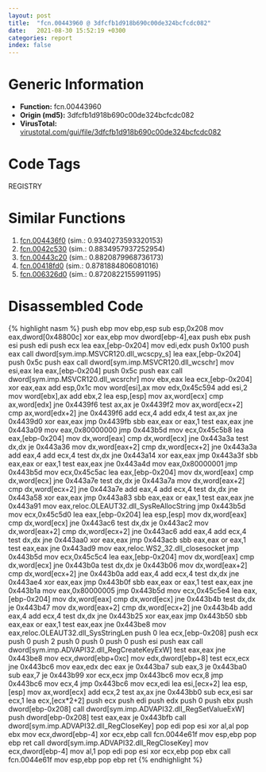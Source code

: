 ```yaml
---
layout: post
title:  "fcn.00443960 @ 3dfcfb1d918b690c00de324bcfcdc082"
date:   2021-08-30 15:52:19 +0300
categories: report
index: false
---
```


# Generic Information
- **Function:** fcn.00443960
- **Origin (md5):** 3dfcfb1d918b690c00de324bcfcdc082
- **VirusTotal:** [virustotal.com/gui/file/3dfcfb1d918b690c00de324bcfcdc082][virustotal_ref]

# Code Tags
<span class="tag" id="REGISTRY">REGISTRY</span>


# Similar Functions

1. [fcn.004436f0][similar_1_ref] (sim.: 0.9340273593320153)
2. [fcn.0042c530][similar_2_ref] (sim.: 0.8834957937252954)
3. [fcn.00443c20][similar_3_ref] (sim.: 0.8820879968736173)
4. [fcn.00418fd0][similar_4_ref] (sim.: 0.8781884806081016)
5. [fcn.006326d0][similar_5_ref] (sim.: 0.8720822155991195)


# Disassembled Code

{% highlight nasm %}
push ebp
mov ebp,esp
sub esp,0x208
mov eax,dword[0x48800c]
xor eax,ebp
mov dword[ebp-4],eax
push ebx
push esi
push edi
push ecx
lea eax,[ebp-0x204]
mov edi,edx
push 0x100
push eax
call dword[sym.imp.MSVCR120.dll_wcscpy_s]
lea eax,[ebp-0x204]
push 0x5c
push eax
call dword[sym.imp.MSVCR120.dll_wcschr]
mov esi,eax
lea eax,[ebp-0x204]
push 0x5c
push eax
call dword[sym.imp.MSVCR120.dll_wcsrchr]
mov ebx,eax
lea ecx,[ebp-0x204]
xor eax,eax
add esp,0x1c
mov word[esi],ax
mov edx,0x45c594
add esi,2
mov word[ebx],ax
add ebx,2
lea esp,[esp]
mov ax,word[ecx]
cmp ax,word[edx]
jne 0x4439f6
test ax,ax
je 0x4439f2
mov ax,word[ecx+2]
cmp ax,word[edx+2]
jne 0x4439f6
add ecx,4
add edx,4
test ax,ax
jne 0x4439d0
xor eax,eax
jmp 0x4439fb
sbb eax,eax
or eax,1
test eax,eax
jne 0x443a09
mov eax,0x80000000
jmp 0x443b5d
mov ecx,0x45c5b8
lea eax,[ebp-0x204]
mov dx,word[eax]
cmp dx,word[ecx]
jne 0x443a3a
test dx,dx
je 0x443a36
mov dx,word[eax+2]
cmp dx,word[ecx+2]
jne 0x443a3a
add eax,4
add ecx,4
test dx,dx
jne 0x443a14
xor eax,eax
jmp 0x443a3f
sbb eax,eax
or eax,1
test eax,eax
jne 0x443a4d
mov eax,0x80000001
jmp 0x443b5d
mov ecx,0x45c5ac
lea eax,[ebp-0x204]
mov dx,word[eax]
cmp dx,word[ecx]
jne 0x443a7e
test dx,dx
je 0x443a7a
mov dx,word[eax+2]
cmp dx,word[ecx+2]
jne 0x443a7e
add eax,4
add ecx,4
test dx,dx
jne 0x443a58
xor eax,eax
jmp 0x443a83
sbb eax,eax
or eax,1
test eax,eax
jne 0x443a91
mov eax,reloc.OLEAUT32.dll_SysReAllocString
jmp 0x443b5d
mov ecx,0x45c5d0
lea eax,[ebp-0x204]
lea esp,[esp]
mov dx,word[eax]
cmp dx,word[ecx]
jne 0x443ac6
test dx,dx
je 0x443ac2
mov dx,word[eax+2]
cmp dx,word[ecx+2]
jne 0x443ac6
add eax,4
add ecx,4
test dx,dx
jne 0x443aa0
xor eax,eax
jmp 0x443acb
sbb eax,eax
or eax,1
test eax,eax
jne 0x443ad9
mov eax,reloc.WS2_32.dll_closesocket
jmp 0x443b5d
mov ecx,0x45c5c4
lea eax,[ebp-0x204]
mov dx,word[eax]
cmp dx,word[ecx]
jne 0x443b0a
test dx,dx
je 0x443b06
mov dx,word[eax+2]
cmp dx,word[ecx+2]
jne 0x443b0a
add eax,4
add ecx,4
test dx,dx
jne 0x443ae4
xor eax,eax
jmp 0x443b0f
sbb eax,eax
or eax,1
test eax,eax
jne 0x443b1a
mov eax,0x80000005
jmp 0x443b5d
mov ecx,0x45c5e4
lea eax,[ebp-0x204]
mov dx,word[eax]
cmp dx,word[ecx]
jne 0x443b4b
test dx,dx
je 0x443b47
mov dx,word[eax+2]
cmp dx,word[ecx+2]
jne 0x443b4b
add eax,4
add ecx,4
test dx,dx
jne 0x443b25
xor eax,eax
jmp 0x443b50
sbb eax,eax
or eax,1
test eax,eax
jne 0x443be8
mov eax,reloc.OLEAUT32.dll_SysStringLen
push 0
lea ecx,[ebp-0x208]
push ecx
push 0
push 2
push 0
push 0
push 0
push esi
push eax
call dword[sym.imp.ADVAPI32.dll_RegCreateKeyExW]
test eax,eax
jne 0x443be8
mov ecx,dword[ebp+0xc]
mov edx,dword[ebp+8]
test ecx,ecx
jne 0x443bc6
mov eax,edx
dec eax
je 0x443ba7
sub eax,3
je 0x443ba0
sub eax,7
je 0x443b99
xor ecx,ecx
jmp 0x443bc6
mov ecx,8
jmp 0x443bc6
mov ecx,4
jmp 0x443bc6
mov ecx,edi
lea esi,[ecx+2]
lea esp,[esp]
mov ax,word[ecx]
add ecx,2
test ax,ax
jne 0x443bb0
sub ecx,esi
sar ecx,1
lea ecx,[ecx*2+2]
push ecx
push edi
push edx
push 0
push ebx
push dword[ebp-0x208]
call dword[sym.imp.ADVAPI32.dll_RegSetValueExW]
push dword[ebp-0x208]
test eax,eax
je 0x443bfb
call dword[sym.imp.ADVAPI32.dll_RegCloseKey]
pop edi
pop esi
xor al,al
pop ebx
mov ecx,dword[ebp-4]
xor ecx,ebp
call fcn.0044e61f
mov esp,ebp
pop ebp
ret
call dword[sym.imp.ADVAPI32.dll_RegCloseKey]
mov ecx,dword[ebp-4]
mov al,1
pop edi
pop esi
xor ecx,ebp
pop ebx
call fcn.0044e61f
mov esp,ebp
pop ebp
ret
{% endhighlight %}


[similar_1_ref]: /report/fcn.004436f0@3dfcfb1d918b690c00de324bcfcdc082
[similar_2_ref]: /report/fcn.0042c530@e2ba7f10eb234338a49853c34d7d9c56
[similar_3_ref]: /report/fcn.00443c20@3dfcfb1d918b690c00de324bcfcdc082
[similar_4_ref]: /report/fcn.00418fd0@279a61b1e76da49531f1f16fd1102a2d
[similar_5_ref]: /report/fcn.006326d0@d65363c7c6c188277432c9e4251c44e5
[virustotal_ref]: https://www.virustotal.com/gui/file/3dfcfb1d918b690c00de324bcfcdc082